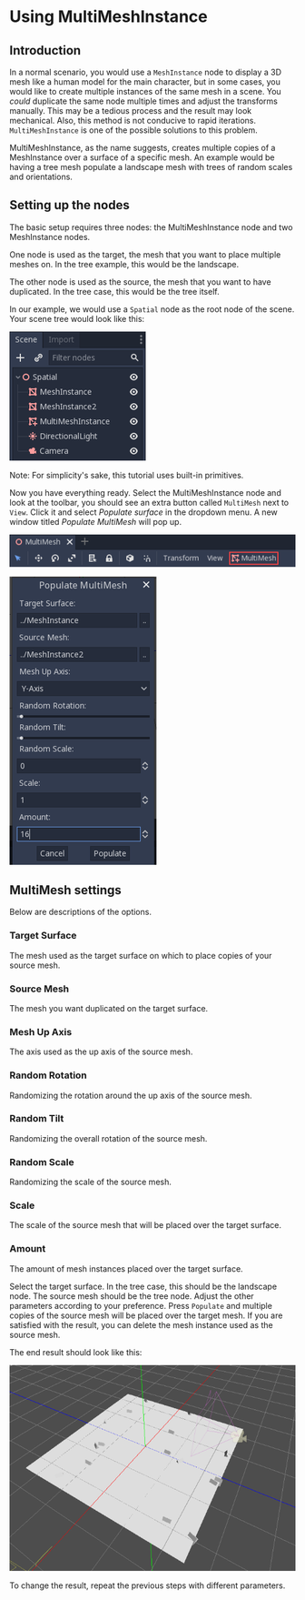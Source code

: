 

# Using MultiMeshInstance

## Introduction

In a normal scenario, you would use a `MeshInstance`
node to display a 3D mesh like a human model for the main character, but in some
cases, you would like to create multiple instances of the same mesh in a scene.
You *could* duplicate the same node multiple times and adjust the transforms
manually. This may be a tedious process and the result may look mechanical.
Also, this method is not conducive to rapid iterations.
`MultiMeshInstance` is one of the possible
solutions to this problem.

MultiMeshInstance, as the name suggests, creates multiple copies of a
MeshInstance over a surface of a specific mesh. An example would be having a
tree mesh populate a landscape mesh with trees of random scales and orientations.

## Setting up the nodes

The basic setup requires three nodes: the MultiMeshInstance node
and two MeshInstance nodes.

One node is used as the target, the mesh that you want to place multiple meshes
on. In the tree example, this would be the landscape.

The other node is used as the source, the mesh that you want to have duplicated.
In the tree case, this would be the tree itself.

In our example, we would use a `Spatial` node as the root node of
the scene. Your scene tree would look like this:

![](img/multimesh_scene_tree.png)

Note:
 For simplicity's sake, this tutorial uses built-in primitives.

Now you have everything ready. Select the MultiMeshInstance node and look at the
toolbar, you should see an extra button called `MultiMesh` next to `View`.
Click it and select *Populate surface* in the dropdown menu. A new window titled
*Populate MultiMesh* will pop up.

![](img/multimesh_toolbar.png)

![](img/multimesh_settings.png)

## MultiMesh settings

Below are descriptions of the options.

### Target Surface

The mesh used as the target surface on which to place copies of your
source mesh.

### Source Mesh

The mesh you want duplicated on the target surface.

### Mesh Up Axis

The axis used as the up axis of the source mesh.

### Random Rotation

Randomizing the rotation around the up axis of the source mesh.

### Random Tilt

Randomizing the overall rotation of the source mesh.

### Random Scale

Randomizing the scale of the source mesh.

### Scale

The scale of the source mesh that will be placed over the target surface.

### Amount

The amount of mesh instances placed over the target surface.

Select the target surface. In the tree case, this should be the landscape node.
The source mesh should be the tree node. Adjust the other parameters
according to your preference. Press `Populate` and multiple copies of the
source mesh will be placed over the target mesh. If you are satisfied with the
result, you can delete the mesh instance used as the source mesh.

The end result should look like this:

![](img/multimesh_result.png)

To change the result, repeat the previous steps with different parameters.
